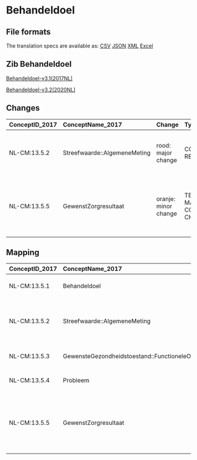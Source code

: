# Behandeldoel
## File formats

The translation specs are available as: 
[CSV](../csv/Behandeldoel.csv) [JSON](../json/Behandeldoel.json) [XML](../xml/Behandeldoel.xml) [Excel](../excel/Behandeldoel.xlsx)



## Zib Behandeldoel

[Behandeldoel-v3.1(2017NL)](https://zibs.nl/wiki/Behandeldoel-v3.1(2017NL))

[Behandeldoel-v3.2(2020NL)](https://zibs.nl/wiki/Behandeldoel-v3.2(2020NL))









## Changes

| ConceptID_2017   | ConceptName_2017             | Change               | TypeChange                         | Impact_heen   | TRANSLATIE_spec_heen                                                                                                                        | Impact_terug   | TRANSLATIE_spec_terug                                                                                                                       | Omschrijving                                   |
|:-----------------|:-----------------------------|:---------------------|:-----------------------------------|:--------------|:--------------------------------------------------------------------------------------------------------------------------------------------|:---------------|:--------------------------------------------------------------------------------------------------------------------------------------------|:-----------------------------------------------|
| NL-CM:13.5.2     | Streefwaarde::AlgemeneMeting | rood: major change   | CONCEPT REMOVED                    | High          | IF [blank] source->target ELSE [stuur de data van de algemeneMeting instance als vrije tekst naar een 2020 ontvanger]                       | Low            |                                                                                                                                             | referentie naar zib AlgemeneMeting verwijderd. |
| NL-CM:13.5.5     | GewenstZorgresultaat         | oranje: minor change | TERMINOLOGY MAPPING CONCEPT CHANGE | Medium        | SCT DefintionCode [27574-3 Skilled nursing treatment plan Progress note and attainment of goals (narrative)] -> [423100009 Results section] | Medium         | SCT DefintionCode [423100009 Results section] -> [27574-3 Skilled nursing treatment plan Progress note and attainment of goals (narrative)] | SNOMED CT DefintionCode concept aangepast      |

## Mapping

| ConceptID_2017   | ConceptName_2017                                        | Codelists_2017   | Change                  | ConceptID_2020   | ConceptName_2020                                        | Codelists_2020   | Bits     | Omschrijving                                   | TypeChange                         | Impact_heen   | TRANSLATIE_spec_heen                                                                                                                        | Impact_terug   | TRANSLATIE_spec_terug                                                                                                                       |
|:-----------------|:--------------------------------------------------------|:-----------------|:------------------------|:-----------------|:--------------------------------------------------------|:-----------------|:---------|:-----------------------------------------------|:-----------------------------------|:--------------|:--------------------------------------------------------------------------------------------------------------------------------------------|:---------------|:--------------------------------------------------------------------------------------------------------------------------------------------|
| NL-CM:13.5.1     | Behandeldoel                                            |                  | groen: geen wijzigingen | NL-CM:13.5.1     | Behandeldoel                                            |                  |          |                                                |                                    |               |                                                                                                                                             |                |                                                                                                                                             |
| NL-CM:13.5.2     | Streefwaarde::AlgemeneMeting                            |                  | rood: major change      | NL-CM:13.5.2     | **concept verwijderd in 2020**                          |                  | ZIB-1174 | referentie naar zib AlgemeneMeting verwijderd. | CONCEPT REMOVED                    | High          | IF [blank] source->target ELSE [stuur de data van de algemeneMeting instance als vrije tekst naar een 2020 ontvanger]                       | Low            |                                                                                                                                             |
| NL-CM:13.5.3     | GewensteGezondheidstoestand::FunctioneleOfMentaleStatus |                  | groen: geen wijzigingen | NL-CM:13.5.3     | GewensteGezondheidstoestand::FunctioneleOfMentaleStatus |                  |          |                                                |                                    |               |                                                                                                                                             |                |                                                                                                                                             |
| NL-CM:13.5.4     | Probleem                                                |                  | groen: geen wijzigingen | NL-CM:13.5.4     | Probleem                                                |                  |          |                                                |                                    |               |                                                                                                                                             |                |                                                                                                                                             |
| NL-CM:13.5.5     | GewenstZorgresultaat                                    |                  | oranje: minor change    | NL-CM:13.5.5     | GewenstZorgresultaat                                    |                  | ZIB-1174 | SNOMED CT DefintionCode concept aangepast      | TERMINOLOGY MAPPING CONCEPT CHANGE | Medium        | SCT DefintionCode [27574-3 Skilled nursing treatment plan Progress note and attainment of goals (narrative)] -> [423100009 Results section] | Medium         | SCT DefintionCode [423100009 Results section] -> [27574-3 Skilled nursing treatment plan Progress note and attainment of goals (narrative)] |

